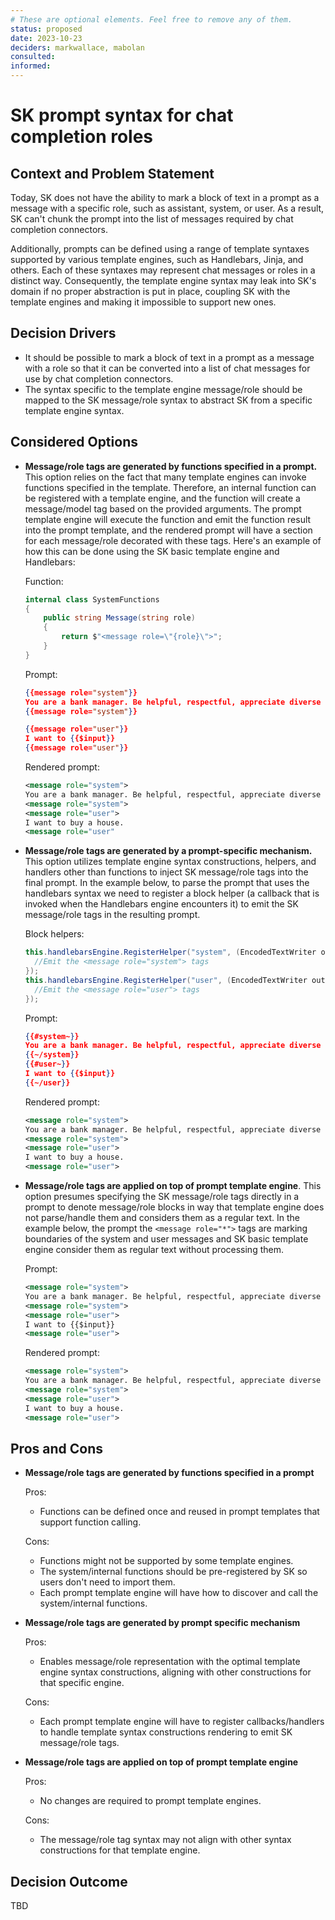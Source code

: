 ```yaml
---
# These are optional elements. Feel free to remove any of them.
status: proposed
date: 2023-10-23
deciders: markwallace, mabolan
consulted:
informed:
---
```

# SK prompt syntax for chat completion roles

## Context and Problem Statement
Today, SK does not have the ability to mark a block of text in a prompt as a message with a specific role, such as assistant, system, or user. As a result, SK can't chunk the prompt into the list of messages required by chat completion connectors.

Additionally, prompts can be defined using a range of template syntaxes supported by various template engines, such as Handlebars, Jinja, and others. Each of these syntaxes may represent chat messages or roles in a distinct way. Consequently, the template engine syntax may leak into SK's domain if no proper abstraction is put in place, coupling SK with the template engines and making it impossible to support new ones.

<!-- This is an optional element. Feel free to remove. -->
## Decision Drivers
* It should be possible to mark a block of text in a prompt as a message with a role so that it can be converted into a list of chat messages for use by chat completion connectors.
* The syntax specific to the template engine message/role should be mapped to the SK message/role syntax to abstract SK from a specific template engine syntax.

## Considered Options
* **Message/role tags are generated by functions specified in a prompt.** This option relies on the fact that many template engines can invoke functions specified in the template. Therefore, an internal function can be registered with a template engine, and the function will create a message/model tag based on the provided arguments. The prompt template engine will execute the function and emit the function result into the prompt template, and the rendered prompt will have a section for each message/role decorated with these tags. Here's an example of how this can be done using the SK basic template engine and Handlebars:

  Function:
  ```csharp
  internal class SystemFunctions
  {
      public string Message(string role)
      {
          return $"<message role=\"{role}\">";
      }
  }
  ```
  
  Prompt:

  ```json
  {{message role="system"}}
  You are a bank manager. Be helpful, respectful, appreciate diverse language styles.
  {{message role="system"}}

  {{message role="user"}}
  I want to {{$input}}
  {{message role="user"}}
  ```

  Rendered prompt:

  ```xml
  <message role="system">
  You are a bank manager. Be helpful, respectful, appreciate diverse language styles.
  <message role="system">
  <message role="user">
  I want to buy a house.
  <message role="user"
  ```

* **Message/role tags are generated by a prompt-specific mechanism.** This option utilizes template engine syntax constructions, helpers, and handlers other than functions to inject SK message/role tags into the final prompt. 
  In the example below, to parse the prompt that uses the handlebars syntax we need to register a block helper (a callback that is invoked when the Handlebars engine encounters it) to emit the SK message/role tags in the resulting prompt.
  
  Block helpers:
  ```csharp
  this.handlebarsEngine.RegisterHelper("system", (EncodedTextWriter output, Context context, Arguments arguments) => {
    //Emit the <message role="system"> tags
  });
  this.handlebarsEngine.RegisterHelper("user", (EncodedTextWriter output, Context context, Arguments arguments) => {
    //Emit the <message role="user"> tags
  });
  ```

  Prompt:
  ```json
  {{#system~}}
  You are a bank manager. Be helpful, respectful, appreciate diverse language styles.
  {{~/system}}
  {{#user~}}
  I want to {{$input}}
  {{~/user}}
  ```

  Rendered prompt:
  ```xml
  <message role="system">
  You are a bank manager. Be helpful, respectful, appreciate diverse language styles.
  <message role="system">
  <message role="user">
  I want to buy a house.
  <message role="user">
  ```

* **Message/role tags are applied on top of prompt template engine**. This option presumes specifying the SK message/role tags directly in a prompt to denote message/role blocks in way that template engine does not parse/handle them and considers them as a regular text.
  In the example below, the prompt the `<message role="*">` tags are marking boundaries of the system and user messages and SK basic template engine consider them as regular text without processing them.
  
  Prompt:
  ```xml
  <message role="system">
  You are a bank manager. Be helpful, respectful, appreciate diverse language styles.
  <message role="system">
  <message role="user">
  I want to {{$input}}
  <message role="user">
  ```

  Rendered prompt:
  ```xml
  <message role="system">
  You are a bank manager. Be helpful, respectful, appreciate diverse language styles.
  <message role="system">
  <message role="user">
  I want to buy a house.
  <message role="user">
  ```

## Pros and Cons
* **Message/role tags are generated by functions specified in a prompt**
  
  Pros:
  * Functions can be defined once and reused in prompt templates that support function calling.

  Cons:
  * Functions might not be supported by some template engines.
  * The system/internal functions should be pre-registered by SK so users don't need to import them.
  * Each prompt template engine will have how to discover and call the system/internal functions.

* **Message/role tags are generated by prompt specific mechanism**

  Pros:
  * Enables message/role representation with the optimal template engine syntax constructions, aligning with other constructions for that specific engine.
  
  Cons:
  * Each prompt template engine will have to register callbacks/handlers to handle template syntax constructions rendering to emit SK message/role tags.

* **Message/role tags are applied on top of prompt template engine**

  Pros:
  * No changes are required to prompt template engines.

  Cons:
  * The message/role tag syntax may not align with other syntax constructions for that template engine.

## Decision Outcome
TBD